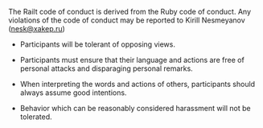 The Railt code of conduct is derived from the Ruby code of conduct.
Any violations of the code of conduct may be reported to Kirill Nesmeyanov (nesk@xakep.ru)

- Participants will be tolerant of opposing views.

- Participants must ensure that their language and actions are free of personal 
  attacks and disparaging personal remarks.

- When interpreting the words and actions of others, participants should always
  assume good intentions.

- Behavior which can be reasonably considered harassment will not be tolerated.
